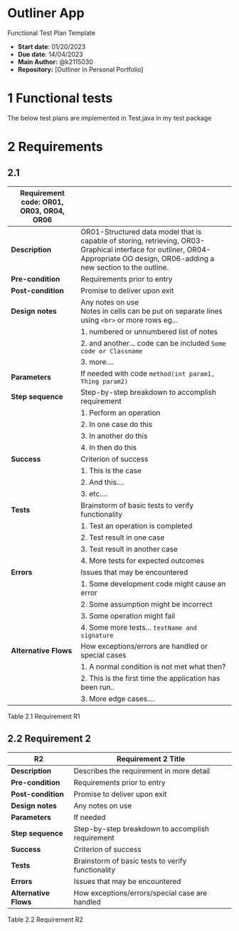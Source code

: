# Outliner App
Functional Test Plan Template  
- **Start date**: 01/20/2023  
- **Due date**: 14/04/2023
- **Main Author:** @k2115030   
- **Repository:** 
[Outliner in Personal Portfolio]


# 1 Functional tests
The below test plans are implemented in Test.java in my test package

# 2 Requirements

## 2.1  

| **Requirement code: OR01, OR03, OR04, OR06** |       |
| ------ | ------------------------------------ | 
| **Description**      | OR01-Structured data model that is capable of storing, retrieving, OR03-Graphical interface for outliner, OR04-Appropriate OO design, OR06-adding a new section to the outline.  | 
| **Pre-condition**     | Requirements prior to entry   |      
| **Post-condition**      | Promise to deliver upon exit   | 
| **Design notes**     | Any notes on use <br> Notes in cells can be put on separate lines using `<br>` or more rows eg... |
||1. numbered or unnumbered list of notes |
|| 2. and another... code can be included `Some code or Classname`  | 
|| 3. more.... |
| **Parameters**      | If needed with code `method(int param1, Thing param2)` |    
| **Step sequence**      |  Step-by-step breakdown to accomplish requirement |
||1. Perform an operation|
||2. In one case do this | 
||3. In another do this | 
||4. In then do this |
| **Success**      | Criterion of success |
||1. This is the case|
||2. And this.... |
||3. etc.... |
| **Tests**      |  Brainstorm of basic tests to verify functionality |
||1. Test an operation is completed |
||2. Test result in one case | 
||3. Test result in another case | 
||4. More tests for expected outcomes | 
| **Errors**      | Issues that may be encountered |
||1. Some development code might cause an error|
||2. Some assumption might be incorrect|
||3. Some operation might fail|
||4. Some more tests... `testName and signature`|
| **Alternative Flows**      | How exceptions/errors are handled or special cases |
||1. A normal condition is not met what then?|
||2. This is the first time the application has been run..|
||3. More edge cases....|

Table 2.1 Requirement R1

## 2.2 Requirement 2

| **R2** |   **Requirement 2 Title**    |
| ------ | ------------------------------------ | 
| **Description**      | Describes the requirement in more detail  | 
| **Pre-condition**     | Requirements prior to entry   |      
| **Post-condition**      | Promise to deliver upon exit   | 
| **Design notes**     | Any notes on use |
| **Parameters**      | If needed |    
| **Step sequence**      |  Step-by-step breakdown to accomplish requirement |
| **Success**      | Criterion of success |
| **Tests**      |  Brainstorm of basic tests to verify functionality |
| **Errors**      | Issues that may be encountered 
| **Alternative Flows**      | How exceptions/errors/special case are handled |

Table 2.2 Requirement R2




